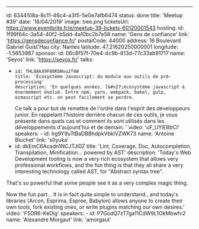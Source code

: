 ---

id: 6344108a-8c11-46c4-a3f5-5e0e7afb6474
status: done
title: 'Meetup #39'
date: '18/04/2019'
image: tree.png
ticketsUrl: https://www.eventbrite.fr/e/meetup-39-tickets-60120001543
hosting:
id: 1f99f64c-3a54-40f2-b5dd-4a10bc2b7e58
name: 'Gens de confiance'
link: 'https://gensdeconfiance.fr/'
postalCode: 44000
address: 16 Boulevard Gabriel Guist&#x27;Hau
city: Nantes
latitude: 47.21620250000001
longitude: -1.5653987
sponsor:
id: 06c8f57f-70e4-4c9b-813d-77c33ab91717
name: 'Seyos'
link: 'https://seyos.fr/'
talks:

-     id: fHL8AkX9F80KbWvu2f4W
      title: 'Écosystème Javascript: du module aux outils de pré-processing'
      description: 'En quelques années. l&#x27;écosystème javascript à énormément évolué. Entre npm, yarn, webpack, babel, gulp, ecmascript etc. on peut facilement se perdre.
    Ce talk a pour but de remettre de l&#x27;ordre dans l&#x27;esprit des développeurs junior. En rappelant l&#x27;histoire derrière chacun de ces outils, je vous présente dans quels cas et comment ils sont utilisés dans les développements d&#x27;aujourd&#x27;hui et de demain. '
    video: 'uF_UYiEBbCI'
    speakers: -
    id: lrg9Y9uTtBaDBBhdpkVbkiVZWK73
    name: 'Antoine Bluchet'
    link: 's0yuka'
- id: dkEmC6Acadn1NCJTJl0Z
  title: 'Lint, Coverage, Doc, Autocompletion, Transpilation, Minification... powered by AST'
  description: 'Today&#x27;s Web Development tooling is now a very rich ecosystem that allows very professional workflows, and the fun thing is that they all share a very interesting technology called AST, for &quot;Abstract syntax tree&quot;.

That&#x27;s so powerful that some people see it as a very complex magic thing.

Now the fun part... It is in fact quite simple to understand., and today&#x27;s libraries (Arcon, Esprima, Espree, Babylon) allows anyone to create their own tools, fork existing ones, or write plugins matching our own desires.'
video: 'F5DR6-KeDig'
speakers: -
id: P7GodQ7zT7ga11CdW9L1OkMbwfv2
name: 'Alexandre Morgaut'
link: 'amorgaut'
